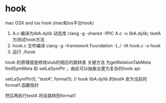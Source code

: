 hook
====

mac OSX and ios hook (mac和ios平台hook)

1. A.c 编译为libA.dylib 动态库 clang -g -shared -fPIC A.c -o libA.dylib; testA为测试hook方法
2. hook.c 文件编译 clang -g -framework Foundation -L./ -lA hook.c -o hook
3. 运行 ./hook 

hook 的原理就是修改stub的相应的跳转表
关键方法 为getRelationTabMeta  findSymMeta 和 setLaSymPtr ，由此可以抽象出更为复杂的hook api

setLaSymPtr(0, "testA", format1); // hook libA.dylib 的testA 变为当前的format1 函数指针

然后再执行testA 将会跳转到format1 




